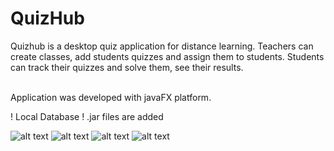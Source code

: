 # QuizHub
 
Quizhub is a desktop quiz application for distance learning. Teachers can create classes, add students quizzes and assign them to students. Students can track their quizzes and solve them, see their results. <br> <br>
 
 Application was developed with javaFX platform.
 
 ! Local Database
 ! .jar files are added
 
 ![alt text](https://github.com/HazarZYGC/QuizHub/blob/main/screenshot%20mockups/1.PNG)
 ![alt text](https://github.com/HazarZYGC/QuizHub/blob/main/screenshot%20mockups/2.PNG)
 ![alt text](https://github.com/HazarZYGC/QuizHub/blob/main/screenshot%20mockups/3.PNG)
 ![alt text](https://github.com/HazarZYGC/QuizHub/blob/main/screenshot%20mockups/4.PNG)
